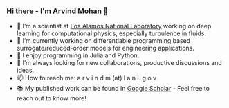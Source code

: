 ### Hi there - I'm Arvind Mohan 👋
- :ocean: I’m a scientist at [Los Alamos National Laboratory](https://www.lanl.gov/) working on deep learning for computational physics, especially turbulence in fluids.
- 🔭 I’m currently working on differentiable programming based surrogate/reduced-order models for engineering applications.
- 🌱 I enjoy programming in Julia and Python.
- 👯 I’m always looking for new collaborations, productive discussions and ideas.
- 📫 How to reach me: a r v i n d m (at) l a n l. g o v 
- :books: My published work can be found in [Google Scholar](https://scholar.google.com/citations?user=kr8XW9oAAAAJ&hl=en)  - Feel free to reach out to know more!


<!--
**arvindmohan/arvindmohan** is a ✨ _special_ ✨ repository because its `README.md` (this file) appears on your GitHub profile.

Here are some ideas to get you started:

- 🔭 I’m currently working on ...
- 🌱 I’m currently learning ...
- 👯 I’m looking to collaborate on ...
- 🤔 I’m looking for help with ...
- 💬 Ask me about ...
- 📫 How to reach me: ...
- 😄 Pronouns: ...
- ⚡ Fun fact: ...
-->
